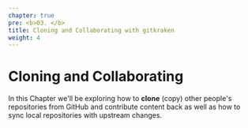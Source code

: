 ```yaml
---
chapter: true
pre: <b>03. </b>
title: Cloning and Collaborating with gitkraken
weight: 4
---
```


# Cloning and Collaborating

In this Chapter we'll be exploring how to **clone** (copy) other people's repositories from GitHub and contribute content back as well as how to sync local repositories with upstream changes.
